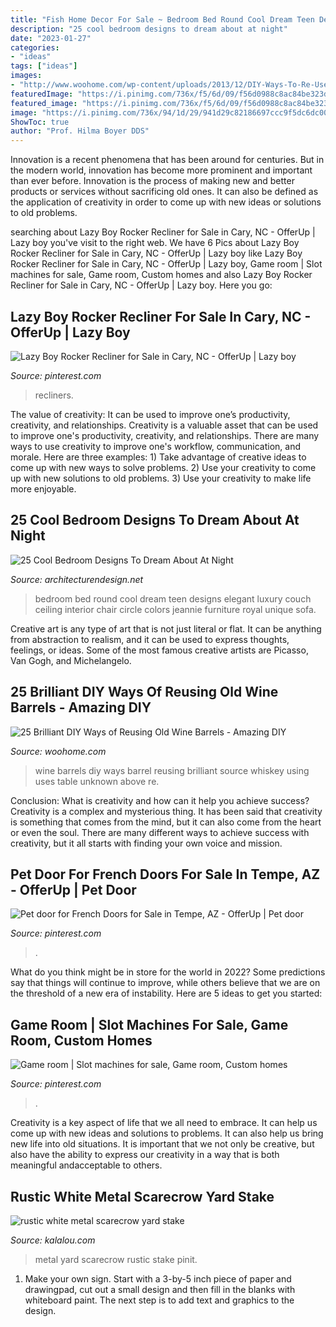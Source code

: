 ```yaml
---
title: "Fish Home Decor For Sale ~ Bedroom Bed Round Cool Dream Teen Designs Elegant Luxury Couch Ceiling Interior Chair Circle Colors Jeannie Furniture Royal Unique Sofa"
description: "25 cool bedroom designs to dream about at night"
date: "2023-01-27"
categories:
- "ideas"
tags: ["ideas"]
images:
- "http://www.woohome.com/wp-content/uploads/2013/12/DIY-Ways-To-Re-Use-Wine-Barrels-17-2.jpg"
featuredImage: "https://i.pinimg.com/736x/f5/6d/09/f56d0988c8ac84be323d914c818867ee--entertainment-room-parade-of-homes.jpg"
featured_image: "https://i.pinimg.com/736x/f5/6d/09/f56d0988c8ac84be323d914c818867ee--entertainment-room-parade-of-homes.jpg"
image: "https://i.pinimg.com/736x/94/1d/29/941d29c82186697ccc9f5dc6dc001289.jpg"
ShowToc: true
author: "Prof. Hilma Boyer DDS"
---
```



Innovation is a recent phenomena that has been around for centuries. But in the modern world, innovation has become more prominent and important than ever before. Innovation is the process of making new and better products or services without sacrificing old ones. It can also be defined as the application of creativity in order to come up with new ideas or solutions to old problems.

	

		
searching about Lazy Boy Rocker Recliner for Sale in Cary, NC - OfferUp | Lazy boy you've visit to the right web. We have 6 Pics about Lazy Boy Rocker Recliner for Sale in Cary, NC - OfferUp | Lazy boy like Lazy Boy Rocker Recliner for Sale in Cary, NC - OfferUp | Lazy boy, Game room | Slot machines for sale, Game room, Custom homes and also Lazy Boy Rocker Recliner for Sale in Cary, NC - OfferUp | Lazy boy. Here you go:
		
    
## Lazy Boy Rocker Recliner For Sale In Cary, NC - OfferUp | Lazy Boy

<img loading=lazy src="https://i.pinimg.com/736x/94/1d/29/941d29c82186697ccc9f5dc6dc001289.jpg" onerror="this.onerror=null;this.src='https://tse2.mm.bing.net/th?id=OIP.vYzaL5w3XNYqkbMyGoiNoAHaNJ&amp;pid=15.1';" alt="Lazy Boy Rocker Recliner for Sale in Cary, NC - OfferUp | Lazy boy">

_Source: pinterest.com_

>recliners. 

	

The value of creativity: It can be used to improve one’s productivity, creativity, and relationships.
Creativity is a valuable asset that can be used to improve one's productivity, creativity, and relationships. There are many ways to use creativity to improve one's workflow, communication, and morale. Here are three examples: 1) Take advantage of creative ideas to come up with new ways to solve problems. 2) Use your creativity to come up with new solutions to old problems. 3) Use your creativity to make life more enjoyable.

    
## 25 Cool Bedroom Designs To Dream About At Night

<img loading=lazy src="http://cdn.architecturendesign.net/wp-content/uploads/2014/09/18-round-velvet-elegant-bed.jpg" onerror="this.onerror=null;this.src='https://tse2.mm.bing.net/th?id=OIP.jitgndKbMNPfPxANAJ5B_AHaHa&amp;pid=15.1';" alt="25 Cool Bedroom Designs To Dream About At Night">

_Source: architecturendesign.net_

>bedroom bed round cool dream teen designs elegant luxury couch ceiling interior chair circle colors jeannie furniture royal unique sofa. 

	

Creative art is any type of art that is not just literal or flat. It can be anything from abstraction to realism, and it can be used to express thoughts, feelings, or ideas. Some of the most famous creative artists are Picasso, Van Gogh, and Michelangelo.

    
## 25 Brilliant DIY Ways Of Reusing Old Wine Barrels - Amazing DIY

<img loading=lazy src="http://www.woohome.com/wp-content/uploads/2013/12/DIY-Ways-To-Re-Use-Wine-Barrels-17-2.jpg" onerror="this.onerror=null;this.src='https://tse2.mm.bing.net/th?id=OIP.6XwPg63DxlD0lkRxx5iwwwHaJ4&amp;pid=15.1';" alt="25 Brilliant DIY Ways of Reusing Old Wine Barrels - Amazing DIY">

_Source: woohome.com_

>wine barrels diy ways barrel reusing brilliant source whiskey using uses table unknown above re. 

	

Conclusion: What is creativity and how can it help you achieve success?
Creativity is a complex and mysterious thing. It has been said that creativity is something that comes from the mind, but it can also come from the heart or even the soul. There are many different ways to achieve success with creativity, but it all starts with finding your own voice and mission.

    
## Pet Door For French Doors For Sale In Tempe, AZ - OfferUp | Pet Door

<img loading=lazy src="https://i.pinimg.com/736x/b9/67/a7/b967a7b96a4bf3bd932cbb3c1bd82416.jpg" onerror="this.onerror=null;this.src='https://tse3.mm.bing.net/th?id=OIP.WYscPu6hzGrQRBMU0hVAjQHaJ4&amp;pid=15.1';" alt="Pet door for French Doors for Sale in Tempe, AZ - OfferUp | Pet door">

_Source: pinterest.com_

>. 

	

What do you think might be in store for the world in 2022? Some predictions say that things will continue to improve, while others believe that we are on the threshold of a new era of instability. Here are 5 ideas to get you started: 

    
## Game Room | Slot Machines For Sale, Game Room, Custom Homes

<img loading=lazy src="https://i.pinimg.com/736x/f5/6d/09/f56d0988c8ac84be323d914c818867ee--entertainment-room-parade-of-homes.jpg" onerror="this.onerror=null;this.src='https://tse4.mm.bing.net/th?id=OIP.46SoOSEeChk6hsyvD-8IsgHaLJ&amp;pid=15.1';" alt="Game room | Slot machines for sale, Game room, Custom homes">

_Source: pinterest.com_

>. 

	

Creativity is a key aspect of life that we all need to embrace. It can help us come up with new ideas and solutions to problems. It can also help us bring new life into old situations. It is important that we not only be creative, but also have the ability to express our creativity in a way that is both meaningful andacceptable to others.

    
## Rustic White Metal Scarecrow Yard Stake

<img loading=lazy src="https://www.kalalou.com/Images/CZG1402-2.jpg?resizeid=6&amp;resizeh=600&amp;resizew=600" onerror="this.onerror=null;this.src='https://tse3.mm.bing.net/th?id=OIP.BrG6vc8BOnlCZbHlO5fC6gAAAA&amp;pid=15.1';" alt="rustic white metal scarecrow yard stake">

_Source: kalalou.com_

>metal yard scarecrow rustic stake pinit. 

	

1. Make your own sign. Start with a 3-by-5 inch piece of paper and drawingpad, cut out a small design and then fill in the blanks with whiteboard paint. The next step is to add text and graphics to the design.

